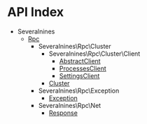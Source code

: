 API Index
=========

* Severalnines
    * [Rpc](Severalnines-Rpc.md)
        * Severalnines\Rpc\Cluster
            * Severalnines\Rpc\Cluster\Client
                * [AbstractClient](Severalnines-Rpc-Cluster-Client-AbstractClient.md)
                * [ProcessesClient](Severalnines-Rpc-Cluster-Client-ProcessesClient.md)
                * [SettingsClient](Severalnines-Rpc-Cluster-Client-SettingsClient.md)
            * [Cluster](Severalnines-Rpc-Cluster-Cluster.md)
        * Severalnines\Rpc\Exception
            * [Exception](Severalnines-Rpc-Exception-Exception.md)
        * Severalnines\Rpc\Net
            * [Response](Severalnines-Rpc-Net-Response.md)

